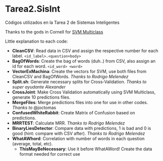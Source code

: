 # Tarea2.SisInt
Códigos utilizados en la Tarea 2 de Sistemas Inteligentes

Thanks to the gods in Cornell for [SVM Multiclass](https://www.cs.cornell.edu/people/tj/svm_light/svm_multiclass.html)

Little explanation to each code:

* **CleanCSV**: Read data in CSV and assign the respective number for each label. `<id_label>.<question+body>`
* **BagOfWords**: Create the bag of words (duh..) from CSV, also assign an id for each word. `<id_word> <word>` 
* **VectorExMachina**: Create the vectors for SVM, use both files from CleanCSV and BagOfWords. _Thanks to Rodrigo Melendez_
* **Split.sh**: Generate necessary splits for Cross-Validation. _Thanks to super ayudante Alexander_
* **CrossJoint**: Make Cross Validation automatically using SVM Multiclass, generate 10 predictions files. 
* **MergeFiles**: Merge predictions files into one for use in other codes. _Thanks to_ @joctomas 
* **ConfusedWhiteRabbit**: Create Matrix of Confusion based on predictions.
* **MRRTEST**: Calculate MRR. _Thanks to Rodrigo Melendez_
* **BinaryLiesDetector**: Compare data with predictions, 1 is bad and 0 is good (hint: compare with CSV after). _Thanks to Rodrigo Melendez_
* **WhatAWhord**: Correlation with number of words in each question (average, total, etc).
  * **ThisMayBeNecessary**: Use it before WhatAWord! Create the data format needed for correct use

